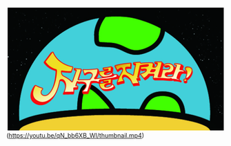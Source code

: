 ![Video Thumbnali](https://github.com/GyuYeongLee92/STGP/blob/main/%EC%9D%B4%EB%AF%B8%EC%A7%80%EC%8D%B8%EB%84%A4%EC%9D%BC.jpg)(https://youtu.be/qN_bb6XB_WI/thumbnail.mp4)

